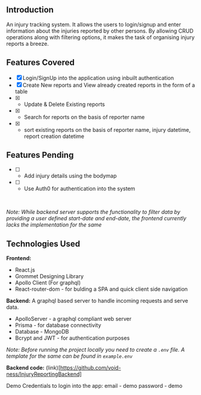 ## Introduction
An injury tracking system. It allows the users to login/signup and enter information about the injuries reported by other persons. By allowing CRUD operations along with filtering options, it makes the task of organising injury reports a breeze.

## Features Covered 
- [x] Login/SignUp into the application using inbuilt authentication
- [x] Create New reports and View already created reports in the form of a table
- [x] - Update & Delete Existing reports
- [x] - Search for reports on the basis of reporter name
- [x] - sort existing reports on the basis of reporter name, injury datetime, report creation datetime 

## Features Pending
- [ ] - Add injury details using the bodymap 
- [ ] - Use Auth0 for authentication into the system

<br />

*Note: While backend server supports the functionality to filter data by providing a user defined start-date and end-date, the frontend currently lacks the implementation for the same* 

## Technologies Used
**Frontend:**
- React.js
- Grommet Designing Library
- Apollo Client (For graphql) 
- React-router-dom - for bulding a SPA and quick client side navigation

**Backend:** 
A graphql based server to handle incoming requests and serve data.
- ApolloServer - a graphql compliant web server
- Prisma - for database connectivity
- Database - MongoDB
- Bcrypt and JWT - for authentication purposes

*Note: Before running the project locally you need to create a `.env` file. A template for the same can be found in `example.env`*

**Backend code:** (link)[https://github.com/void-ness/InjuryReportingBackend]

Demo Credentials to login into the app:
email - demo
password - demo
